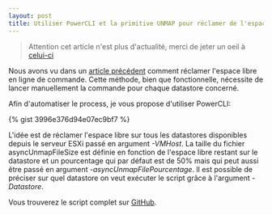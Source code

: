 ```yaml
---
layout: post
title: Utiliser PowerCLI et la primitive UNMAP pour réclamer de l'espace libre sur des LUN thin
---
```


> Attention cet article n'est plus d'actualité, merci de jeter un oeil à [celui-ci](http://blog.okcomputer.io/2015/07/13/VMware-KB-ESXi-UNMAP/)

Nous avons vu dans un [article précédent](http://blog.okcomputer.io/2015/02/26/R%C3%A9clamer-espace-libre-lun-thin-ESXi-UNMAP/) comment réclamer l'espace libre en ligne de commande. Cette méthode, bien que fonctionnelle, nécessite de lancer manuellement la commande pour chaque datastore concerné.

Afin d'automatiser le process, je vous propose d'utiliser PowerCLI:

{% gist 3996e376d94e07ec9bf7 %}

L'idée est de réclamer l'espace libre sur tous les datastores disponibles depuis le serveur ESXi passé en argument *-VMHost*. La taille du fichier asyncUnmapFileSize est définie en fonction de l'espace libre restant sur le datastore et un pourcentage qui par défaut est de 50% mais qui peut aussi être passé en argument *-asyncUnmapFilePourcentage*. Il est possible de préciser sur quel datastore on veut exécuter le script grâce à l'argument *-Datastore*.

Vous trouverez le script complet sur [GitHub](https://github.com/okcomputerpro/vmware-powercli/blob/master/UNMAP/ReclaimUnusedSpace.ps1).
